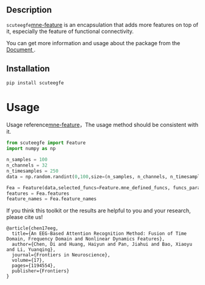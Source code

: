 ## Description

`scuteegfe`[mne-feature](https://mne.tools/mne-features/api.html)  is an encapsulation that adds more features on top of it, especially the feature of functional connectivity.

You can get more information and usage about the package from the  [Document ](https://scut-eeg-feature.readthedocs.io/en/latest/).

## Installation

```bash
pip install scuteegfe
```
# Usage
Usage reference[mne-feature](https://mne.tools/mne-features/api.html)，The usage method should be consistent with it.
```python
from scuteegfe import Feature
import numpy as np

n_samples = 100
n_channels = 32
n_timesamples = 250
data = np.random.randint(0,100,size=(n_samples, n_channels, n_timesamples))

Fea = Feature(data,selected_funcs=Feature.mne_defined_funcs, funcs_params=None, n_jobs=8)
features = Fea.features
feature_names = Fea.feature_names
```

If you think this toolkit or the results are helpful to you and your research, please cite us!

```
@article{chen17eeg,
  title={An EEG-Based Attention Recognition Method: Fusion of Time Domain, Frequency Domain and Nonlinear Dynamics Features},
  author={Chen, Di and Huang, Haiyun and Pan, Jiahui and Bao, Xiaoyu and Li, Yuanqing},
  journal={Frontiers in Neuroscience},
  volume={17},
  pages={1194554},
  publisher={Frontiers}
}
```

